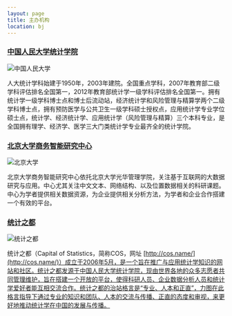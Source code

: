 ```yaml
---
layout: page
title: 主办机构
location: bj
---
```


### [中国人民大学统计学院](http://stat.ruc.edu.cn/)

<div class="row">
  <div class="col-md-6 col-md-offset-3">
    <img src="{{ '/img/logo-ruc.jpg' | prepend: site.qiniubaseurl }}" alt="中国人民大学" class="img-responsive center-block" />
  </div>
</div>

人大统计学科始建于1950年，2003年建院。全国重点学科，2007年教育部二级学科评估排名全国第一，2012年教育部统计学一级学科评估排名全国第一。拥有统计学一级学科博士点和博士后流动站，经济统计学和风险管理与精算学两个二级学科博士点，拥有预防医学与公共卫生一级学科硕士授权点，应用统计学专业学位硕士点，统计学、经济统计学、应用统计学（风险管理与精算）三个本科专业，是全国拥有理学、经济学、医学三大门类统计学专业最齐全的统计学院。

### [北京大学商务智能研究中心](http://www.gsm.pku.edu.cn/index/index.html)

<div class="row">
  <div class="col-md-6 col-md-offset-3">
    <img src="{{ '/img/logo-pku.jpg' | prepend: site.qiniubaseurl }}" alt="北京大学" class="img-responsive center-block" />
  </div>
</div>

北京大学商务智能研究中心依托北京大学光华管理学院，关注基于互联网的大数据研究与应用。中心尤其关注中文文本、网络结构、以及位置数据相关的科研课题。中心为学者提供相关数据资源，为企业提供相关分析方法，为学者和企业合作搭建一个有效的平台。

### [统计之都](http://cos.name/)

<div class="row">
  <div class="col-md-6 col-md-offset-3">
    <img src="{{ '/img/logo-cos.png' | prepend: site.qiniubaseurl }}" alt="统计之都" class="img-responsive center-block" />
  </div>
</div>

统计之都（Capital of Statistics，简称COS，网址
[http://cos.name/](http://cos.name/)）成立于2006年5月，是一个旨在推广与应用统计学知识的网站和社区。统计之都发源于中国人民大学统计学院，现由世界各地的众多志愿者共同管理维护，旨在搭建一个开放的平台，使得科研人员、企业数据分析人员和统计学爱好者能互相交流合作。统计之都的治站格言是“专业、人本和正直”，力图在此格言指导下通过专业的知识和团队、人本的交流与传播、正直的态度和审视，来更好地推动统计学在中国的发展与传播。
